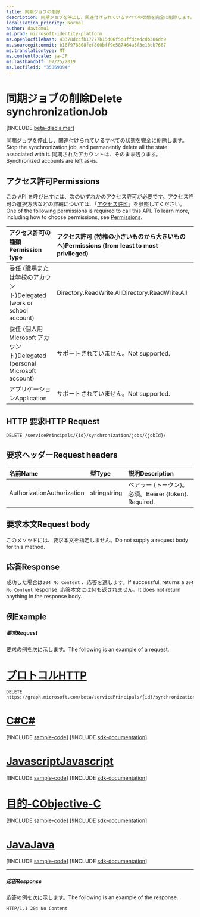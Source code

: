 ```yaml
---
title: 同期ジョブの削除
description: 同期ジョブを停止し、関連付けられているすべての状態を完全に削除します。 同期されたアカウントは、そのまま残ります。
localization_priority: Normal
author: davidmu1
ms.prod: microsoft-identity-platform
ms.openlocfilehash: 43378dccfb17777b15d06f5d8ffdcedcdb386dd9
ms.sourcegitcommit: b18f978808fef800bff9e587464a5f3e18eb7687
ms.translationtype: MT
ms.contentlocale: ja-JP
ms.lasthandoff: 07/25/2019
ms.locfileid: "35869394"
---
```

# <a name="delete-synchronizationjob"></a><span data-ttu-id="79316-104">同期ジョブの削除</span><span class="sxs-lookup"><span data-stu-id="79316-104">Delete synchronizationJob</span></span>

[!INCLUDE [beta-disclaimer](../../includes/beta-disclaimer.md)]

<span data-ttu-id="79316-105">同期ジョブを停止し、関連付けられているすべての状態を完全に削除します。</span><span class="sxs-lookup"><span data-stu-id="79316-105">Stop the synchronization job, and permanently delete all the state associated with it.</span></span> <span data-ttu-id="79316-106">同期されたアカウントは、そのまま残ります。</span><span class="sxs-lookup"><span data-stu-id="79316-106">Synchronized accounts are left as-is.</span></span>

## <a name="permissions"></a><span data-ttu-id="79316-107">アクセス許可</span><span class="sxs-lookup"><span data-stu-id="79316-107">Permissions</span></span>
<span data-ttu-id="79316-p103">この API を呼び出すには、次のいずれかのアクセス許可が必要です。アクセス許可の選択方法などの詳細については、「[アクセス許可](/graph/permissions-reference)」を参照してください。</span><span class="sxs-lookup"><span data-stu-id="79316-p103">One of the following permissions is required to call this API. To learn more, including how to choose permissions, see [Permissions](/graph/permissions-reference).</span></span>

|<span data-ttu-id="79316-110">アクセス許可の種類</span><span class="sxs-lookup"><span data-stu-id="79316-110">Permission type</span></span>                        | <span data-ttu-id="79316-111">アクセス許可 (特権の小さいものから大きいものへ)</span><span class="sxs-lookup"><span data-stu-id="79316-111">Permissions (from least to most privileged)</span></span>              |
|:--------------------------------------|:---------------------------------------------------------|
|<span data-ttu-id="79316-112">委任 (職場または学校のアカウント)</span><span class="sxs-lookup"><span data-stu-id="79316-112">Delegated (work or school account)</span></span>     |<span data-ttu-id="79316-113">Directory.ReadWrite.All</span><span class="sxs-lookup"><span data-stu-id="79316-113">Directory.ReadWrite.All</span></span>  |
|<span data-ttu-id="79316-114">委任 (個人用 Microsoft アカウント)</span><span class="sxs-lookup"><span data-stu-id="79316-114">Delegated (personal Microsoft account)</span></span> |<span data-ttu-id="79316-115">サポートされていません。</span><span class="sxs-lookup"><span data-stu-id="79316-115">Not supported.</span></span>  |
|<span data-ttu-id="79316-116">アプリケーション</span><span class="sxs-lookup"><span data-stu-id="79316-116">Application</span></span>                            |<span data-ttu-id="79316-117">サポートされていません。</span><span class="sxs-lookup"><span data-stu-id="79316-117">Not supported.</span></span> | 

## <a name="http-request"></a><span data-ttu-id="79316-118">HTTP 要求</span><span class="sxs-lookup"><span data-stu-id="79316-118">HTTP Request</span></span>
<!-- { "blockType": "ignored" } -->
```http
DELETE /servicePrincipals/{id}/synchronization/jobs/{jobId}/
```

## <a name="request-headers"></a><span data-ttu-id="79316-119">要求ヘッダー</span><span class="sxs-lookup"><span data-stu-id="79316-119">Request headers</span></span>

| <span data-ttu-id="79316-120">名前</span><span class="sxs-lookup"><span data-stu-id="79316-120">Name</span></span>           | <span data-ttu-id="79316-121">型</span><span class="sxs-lookup"><span data-stu-id="79316-121">Type</span></span>    | <span data-ttu-id="79316-122">説明</span><span class="sxs-lookup"><span data-stu-id="79316-122">Description</span></span>|
|:---------------|:--------|:-----------|
| <span data-ttu-id="79316-123">Authorization</span><span class="sxs-lookup"><span data-stu-id="79316-123">Authorization</span></span>  | <span data-ttu-id="79316-124">string</span><span class="sxs-lookup"><span data-stu-id="79316-124">string</span></span>  | <span data-ttu-id="79316-p104">ベアラー {トークン}。必須。</span><span class="sxs-lookup"><span data-stu-id="79316-p104">Bearer {token}. Required.</span></span> |

## <a name="request-body"></a><span data-ttu-id="79316-127">要求本文</span><span class="sxs-lookup"><span data-stu-id="79316-127">Request body</span></span>

<span data-ttu-id="79316-128">このメソッドには、要求本文を指定しません。</span><span class="sxs-lookup"><span data-stu-id="79316-128">Do not supply a request body for this method.</span></span>

## <a name="response"></a><span data-ttu-id="79316-129">応答</span><span class="sxs-lookup"><span data-stu-id="79316-129">Response</span></span>

<span data-ttu-id="79316-130">成功した場合は`204 No Content` 、応答を返します。</span><span class="sxs-lookup"><span data-stu-id="79316-130">If successful, returns a `204 No Content` response.</span></span> <span data-ttu-id="79316-131">応答本文には何も返されません。</span><span class="sxs-lookup"><span data-stu-id="79316-131">It does not return anything in the response body.</span></span>

## <a name="example"></a><span data-ttu-id="79316-132">例</span><span class="sxs-lookup"><span data-stu-id="79316-132">Example</span></span>

##### <a name="request"></a><span data-ttu-id="79316-133">要求</span><span class="sxs-lookup"><span data-stu-id="79316-133">Request</span></span>
<span data-ttu-id="79316-134">要求の例を次に示します。</span><span class="sxs-lookup"><span data-stu-id="79316-134">The following is an example of a request.</span></span>

# <a name="httptabhttp"></a>[<span data-ttu-id="79316-135">プロトコル</span><span class="sxs-lookup"><span data-stu-id="79316-135">HTTP</span></span>](#tab/http)
<!-- {
  "blockType": "request",
  "name": "delete_synchronizationjob"
}-->
```http
DELETE https://graph.microsoft.com/beta/servicePrincipals/{id}/synchronization/jobs/{jobId}/
```
# <a name="ctabcsharp"></a>[<span data-ttu-id="79316-136">C#</span><span class="sxs-lookup"><span data-stu-id="79316-136">C#</span></span>](#tab/csharp)
[!INCLUDE [sample-code](../includes/snippets/csharp/delete-synchronizationjob-csharp-snippets.md)]
[!INCLUDE [sdk-documentation](../includes/snippets/snippets-sdk-documentation-link.md)]

# <a name="javascripttabjavascript"></a>[<span data-ttu-id="79316-137">Javascript</span><span class="sxs-lookup"><span data-stu-id="79316-137">Javascript</span></span>](#tab/javascript)
[!INCLUDE [sample-code](../includes/snippets/javascript/delete-synchronizationjob-javascript-snippets.md)]
[!INCLUDE [sdk-documentation](../includes/snippets/snippets-sdk-documentation-link.md)]

# <a name="objective-ctabobjc"></a>[<span data-ttu-id="79316-138">目的-C</span><span class="sxs-lookup"><span data-stu-id="79316-138">Objective-C</span></span>](#tab/objc)
[!INCLUDE [sample-code](../includes/snippets/objc/delete-synchronizationjob-objc-snippets.md)]
[!INCLUDE [sdk-documentation](../includes/snippets/snippets-sdk-documentation-link.md)]

# <a name="javatabjava"></a>[<span data-ttu-id="79316-139">Java</span><span class="sxs-lookup"><span data-stu-id="79316-139">Java</span></span>](#tab/java)
[!INCLUDE [sample-code](../includes/snippets/java/delete-synchronizationjob-java-snippets.md)]
[!INCLUDE [sdk-documentation](../includes/snippets/snippets-sdk-documentation-link.md)]

---


##### <a name="response"></a><span data-ttu-id="79316-140">応答</span><span class="sxs-lookup"><span data-stu-id="79316-140">Response</span></span>
<span data-ttu-id="79316-141">応答の例を次に示します。</span><span class="sxs-lookup"><span data-stu-id="79316-141">The following is an example of the response.</span></span> 

<!-- {
  "blockType": "response",
  "truncated": true
} -->
```http
HTTP/1.1 204 No Content
```

<!-- uuid: 8fcb5dbc-d5aa-4681-8e31-b001d5168d79
2015-10-25 14:57:30 UTC -->
<!--
{
  "type": "#page.annotation",
  "description": "Delete synchronizationJob",
  "keywords": "",
  "section": "documentation",
  "tocPath": "",
  "suppressions": [
  ]
}
-->
